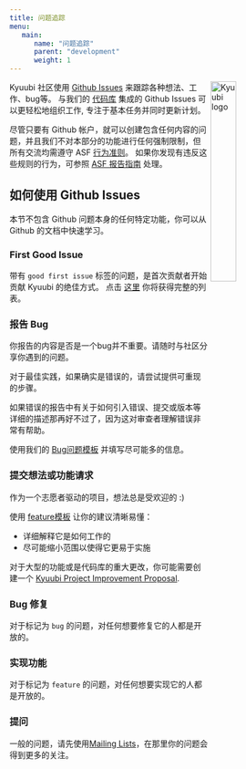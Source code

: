 ```yaml
---
title: 问题追踪
menu:
   main:
      name: "问题追踪"
      parent: "development"
      weight: 1
---
```

<!---
  Licensed under the Apache License, Version 2.0 (the "License");
  you may not use this file except in compliance with the License.
  You may obtain a copy of the License at

   http://www.apache.org/licenses/LICENSE-2.0

  Unless required by applicable law or agreed to in writing, software
  distributed under the License is distributed on an "AS IS" BASIS,
  WITHOUT WARRANTIES OR CONDITIONS OF ANY KIND, either express or implied.
  See the License for the specific language governing permissions and
  limitations under the License. See accompanying LICENSE file.
-->

<img src="https://svn.apache.org/repos/asf/comdev/project-logos/originals/kyuubi-1.svg" alt="Kyuubi logo" width="30%" align="right" />

Kyuubi 社区使用 [Github Issues](https://github.com/apache/kyuubi/issues) 来跟踪各种想法、工作、bug等。
与我们的 [代码库](https://github.com/apache/kyuubi) 集成的 Github Issues 可以更轻松地组织工作, 专注于基本任务并同时更新计划。

尽管只要有 Github 帐户，就可以创建包含任何内容的问题，并且我们不对本部分的功能进行任何强制限制，但所有交流均需遵守 ASF [行为准则](https://www.apache.org/foundation/policies/conduct)。
如果你发现有违反这些规则的行为，可参照 [ASF 报告指南](https://www.apache.org/foundation/policies/conduct#reporting-guidelines) 处理。

## 如何使用 Github Issues

本节不包含 Github 问题本身的任何特定功能，你可以从 Github 的文档中快速学习。

### First Good Issue

带有 `good first issue` 标签的问题，是首次贡献者开始贡献 Kyuubi 的绝佳方式。
点击 [这里](https://github.com/apache/kyuubi/issues?q=is%3Aopen+is%3Aissue+label%3A%22good+first+issue%22) 你将获得完整的列表。

### 报告 Bug

你报告的内容是否是一个bug并不重要。请随时与社区分享你遇到的问题。

对于最佳实践，如果确实是错误的，请尝试提供可重现的步骤。

如果错误的报告中有关于如何引入错误、提交或版本等详细的描述那再好不过了，因为这对审查者理解错误非常有帮助。

使用我们的 [Bug问题模板](https://github.com/apache/kyuubi/issues/new?assignees=&labels=bug&template=bug-report.yml&title=%5BBug%5D+) 并填写尽可能多的信息。

### 提交想法或功能请求

作为一个志愿者驱动的项目，想法总是受欢迎的 :)

使用 [feature模板](https://github.com/apache/kyuubi/issues/new?assignees=&labels=feature&template=feature-request.yml&title=%5BFEATURE%5D+) 让你的建议清晰易懂：

- 详细解释它是如何工作的
- 尽可能缩小范围以使得它更易于实施

对于大型的功能或是代码库的重大更改，你可能需要创建一个 [Kyuubi Project Improvement Proposal](https://kyuubi.apache.org/improvement-proposals.html).

### Bug 修复

对于标记为 `bug` 的问题，对任何想要修复它的人都是开放的。

### 实现功能

对于标记为 `feature` 的问题，对任何想要实现它的人都是开放的。

### 提问

一般的问题，请先使用[Mailing Lists](https:kyuubi.apache.orgmailing_lists.html)，在那里你的问题会得到更多的关注。

